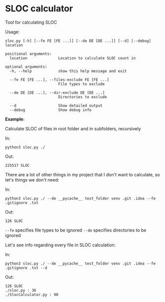 # SLOC calculator
Tool for calculating SLOC

Usage:
```
sloc.py [-h] [--fe FE [FE ...]] [--de DE [DE ...]] [--d] [--debug] location

positional arguments:
  location              Location to calculate SLOC count in

optional arguments:
  -h, --help            show this help message and exit
  
  --fe FE [FE ...], --files-exclude FE [FE ...]
                        File types to exclude
                        
  --de DE [DE ...], --dir-exclude DE [DE ...]
                        Directories to exclude
                        
  --d                   Show detailed output
  --debug               Show debug info

```



**Example**:

Calculate SLOC of files in root folder and in subfolders, recursively

In:
```
python3 sloc.py ./
```
Out:
```
225517 SLOC
```



There are a lot of other things in my project that I don't want to calculate, so let's things we don't need:

In:
```
python3 sloc.py ./ --de __pycache__ test_folder venv .git .idea --fe .gitignore .txt
```
Out:
```
126 SLOC
```
`--fe` specifies file types to be ignored
`--de` specifies directories to be ignored


Let's see info regarding every file in SLOC calculation:

In:
```
python3 sloc.py ./ --de __pycache__ test_folder venv .git .idea --fe .gitignore .txt --d
```
Out:
```
126 SLOC
./sloc.py : 36
./SlocCalculator.py : 90
```

